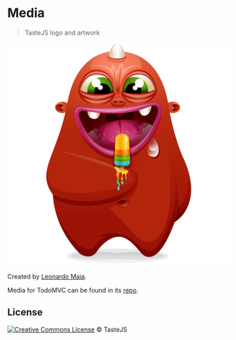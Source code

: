 # Media

> TasteJS logo and artwork

![](logo.png)

Created by [Leonardo Maia](http://leonardomaia.com.br).

Media for TodoMVC can be found in its [repo](https://github.com/tastejs/todomvc/tree/master/media).


## License

[![Creative Commons License](http://i.creativecommons.org/l/by/4.0/80x15.png)](http://creativecommons.org/licenses/by/4.0/) © TasteJS
